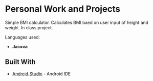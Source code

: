 
# Personal Work and Projects

Simple BMI calculator. Calculates BMI baed on user input of height and weight. In class project.

Languages used:

* **Jac=va**

## Built With
* [Android Studio](https://developer.android.com/studio/?gclid=Cj0KCQiAjszhBRDgARIsAH8Kgvd4H2_3KIGQ5wxug641UrV0mjVwcormroGeoE7eF5HdbYQSHne9OycaAtAMEALw_wcB) - Android IDE


